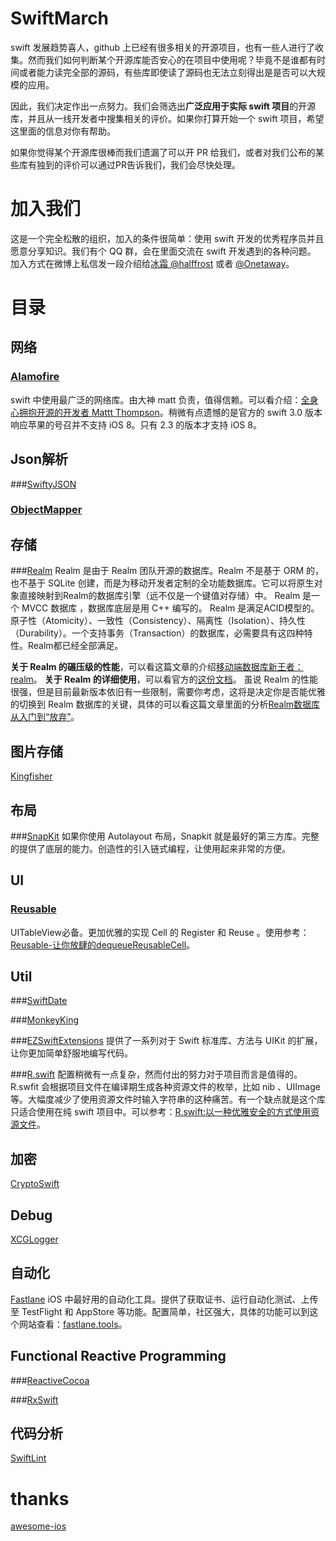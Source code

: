 # SwiftMarch
swift 发展趋势喜人，github 上已经有很多相关的开源项目，也有一些人进行了收集。然而我们如何判断某个开源库能否安心的在项目中使用呢？毕竟不是谁都有时间或者能力读完全部的源码，有些库即使读了源码也无法立刻得出是是否可以大规模的应用。

因此，我们决定作出一点努力。我们会筛选出**广泛应用于实际 swift 项目**的开源库，并且从一线开发者中搜集相关的评价。如果你打算开始一个 swift 项目，希望这里面的信息对你有帮助。

如果你觉得某个开源库很棒而我们遗漏了可以开 PR 给我们，或者对我们公布的某些库有独到的评价可以通过PR告诉我们，我们会尽快处理。

# 加入我们
这是一个完全松散的组织，加入的条件很简单：使用 swift 开发的优秀程序员并且愿意分享知识。我们有个 QQ 群，会在里面交流在 swift 开发遇到的各种问题。
加入方式在微博上私信发一段介绍给[冰霜 @halffrost]( http://weibo.com/u/1936502837) 或者 [@Onetaway](http://weibo.com/u/1683298872)。

# 目录

## 网络
###  [Alamofire](https://github.com/Alamofire/Alamofire)
 swift 中使用最广泛的网络库。由大神 matt 负责，值得信赖。可以看介绍：[全身心拥抱开源的开发者 Mattt Thompson](https://github.com/ipader/SwiftGuide/wiki/全身心拥抱开源的开发者-Mattt-Thompson)。稍微有点遗憾的是官方的 swift 3.0 版本响应苹果的号召并不支持 iOS 8。只有 2.3 的版本才支持 iOS 8。

## Json解析
###[SwiftyJSON](https://github.com/SwiftyJSON/SwiftyJSON)

### [ObjectMapper](https://github.com/Hearst-DD/ObjectMapper)

## 存储
###[Realm](https://realm.io/cn)
 Realm 是由于 Realm 团队开源的数据库。Realm 不是基于 ORM 的，也不基于 SQLite 创建，而是为移动开发者定制的全功能数据库。它可以将原生对象直接映射到Realm的数据库引擎（远不仅是一个键值对存储）中。 Realm 是一个 MVCC 数据库 ，数据库底层是用 C++ 编写的。 Realm 是满足ACID模型的。原子性（Atomicity）、一致性（Consistency）、隔离性（Isolation）、持久性（Durability）。一个支持事务（Transaction）的数据库，必需要具有这四种特性。Realm都已经全部满足。

**关于 Realm 的碾压级的性能**，可以看这篇文章的介绍[移动端数据库新王者：realm](http://www.jianshu.com/p/2b4388cf2a2d)。 
**关于 Realm 的详细使用**，可以看官方的[这份文档](https://realm.io/docs/swift/latest/)。
虽说 Realm 的性能很强，但是目前最新版本依旧有一些限制，需要你考虑，这将是决定你是否能优雅的切换到 Realm 数据库的关键，具体的可以看这篇文章里面的分析[Realm数据库 从入门到“放弃”](http://www.jianshu.com/p/50e0efb66bdf)。

## 图片存储
[Kingfisher](https://github.com/onevcat/Kingfisher)

## 布局
###[SnapKit](https://github.com/SnapKit/SnapKit)
如果你使用 Autolayout 布局，Snapkit 就是最好的第三方库。完整的提供了底层的能力。创造性的引入链式编程，让使用起来非常的方便。

## UI
### [Reusable](https://github.com/AliSoftware/Reusable)
UITableView必备。更加优雅的实现 Cell 的 Register 和 Reuse 。使用参考：[Reusable-让你放肆的dequeueReusableCell](http://www.jianshu.com/p/255e02337176)。

## Util
###[SwiftDate](https://github.com/malcommac/SwiftDate)

###[MonkeyKing](https://github.com/nixzhu/MonkeyKing)

###[EZSwiftExtensions](https://github.com/goktugyil/EZSwiftExtensions)
提供了一系列对于 Swift 标准库、方法与 UIKit 的扩展，让你更加简单舒服地编写代码。

###[R.swift](https://github.com/mac-cain13/R.swift)
配置稍微有一点复杂，然而付出的努力对于项目而言是值得的。R.swfit 会根据项目文件在编译期生成各种资源文件的枚举，比如 nib 、UIImage 等。大幅度减少了使用资源文件时输入字符串的这种痛苦。有一个缺点就是这个库只适合使用在纯 swift 项目中。可以参考：[R.swift:以一种优雅安全的方式使用资源文件](http://www.jianshu.com/p/b453b78c7126)。

## 加密
[CryptoSwift](https://github.com/krzyzanowskim/CryptoSwift)

## Debug
[XCGLogger](https://github.com/DaveWoodCom/XCGLogger)

## 自动化
[Fastlane](https://github.com/fastlane/fastlane)
iOS 中最好用的自动化工具。提供了获取证书、运行自动化测试、上传至 TestFlight 和 AppStore 等功能。配置简单，社区强大，具体的功能可以到这个网站查看：[fastlane.tools](https://fastlane.tools/)。

## Functional Reactive Programming
###[ReactiveCocoa](https://github.com/ReactiveCocoa/ReactiveCocoa)

###[RxSwift](https://github.com/ReactiveX/RxSwift)

## 代码分析
[SwiftLint](https://github.com/realm/SwiftLint)

# thanks
[awesome-ios](https://github.com/vsouza/awesome-ios)



